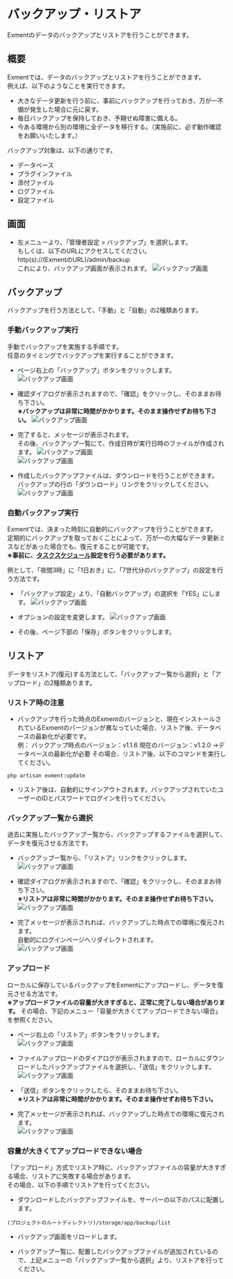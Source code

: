 # バックアップ・リストア
Exmentのデータのバックアップとリストアを行うことができます。  

## 概要
Exmentでは、データのバックアップとリストアを行うことができます。  
例えば、以下のようなことを実行できます。  

- 大きなデータ更新を行う前に、事前にバックアップを行っておき、万が一不備が発生した場合に元に戻す。
- 毎日バックアップを保持しておき、予期せぬ障害に備える。
- 今ある環境から別の環境に全データを移行する。（実施前に、必ず動作確認をお願いいたします。）

バックアップ対象は、以下の通りです。
- データベース
- プラグインファイル
- 添付ファイル
- ログファイル
- 設定ファイル

## 画面
- 左メニューより、「管理者設定 > バックアップ」を選択します。  
もしくは、以下のURLにアクセスしてください。  
http(s)://(ExmentのURL)/admin/backup  
これにより、バックアップ画面が表示されます。
![バックアップ画面](img/backup/backup1.png)

## バックアップ
バックアップを行う方法として、「手動」と「自動」の2種類あります。  

### 手動バックアップ実行
手動でバックアップを実施する手順です。  
任意のタイミングでバックアップを実行することができます。  

- ページ右上の「バックアップ」ボタンをクリックします。  
![バックアップ画面](img/backup/backup2.png)  

- 確認ダイアログが表示されますので、「確認」をクリックし、そのままお待ち下さい。  
**※バックアップは非常に時間がかかります。そのまま操作せずお待ち下さい。**
![バックアップ画面](img/backup/backup3.png)  

- 完了すると、メッセージが表示されます。  
その後、バックアップ一覧にて、作成日時が実行日時のファイルが作成されます。
![バックアップ画面](img/backup/backup4.png)  
![バックアップ画面](img/backup/backup5.png)  

- 作成したバックアップファイルは、ダウンロードを行うことができます。  
バックアップの行の「ダウンロード」リンクをクリックしてください。  
![バックアップ画面](img/backup/backup6.png)  


### 自動バックアップ実行
Exmentでは、決まった時刻に自動的にバックアップを行うことができます。  
定期的にバックアップを取っておくことによって、万が一の大幅なデータ更新ミスなどがあった場合でも、復元することが可能です。  
**※事前に、[タスクスケジュール](/ja/quickstart_more?id=タスクスケジュール)設定を行う必要があります。**
    
例として、「夜間3時」に「1日おき」に、「7世代分のバックアップ」の設定を行う方法です。  

- 「バックアップ設定」より、「自動バックアップ」の選択を「YES」にします。
![バックアップ画面](img/backup/backup7.png)  

- オプションの設定を変更します。
![バックアップ画面](img/backup/backup8.png)  

- その後、ページ下部の「保存」ボタンをクリックします。  


## リストア
データをリストア(復元)する方法として、「バックアップ一覧から選択」と「アップロード」の2種類あります。  

### リストア時の注意
- バックアップを行った時点のExmentのバージョンと、現在インストールされているExmentのバージョンが異なっていた場合、リストア後、データベースの最新化が必要です。  
例： バックアップ時点のバージョン：v1.1.6 現在のバージョン：v1.2.0  →データベースの最新化が必要
その場合、リストア後、以下のコマンドを実行してください。  

~~~
php artisan exment:update
~~~

- リストア後は、自動的にサインアウトされます。バックアップされていたユーザーのIDとパスワードでログインを行ってください。


### バックアップ一覧から選択
過去に実施したバックアップ一覧から、バックアップするファイルを選択して、データを復元させる方法です。  

- バックアップ一覧から、「リストア」リンクをクリックします。  
![バックアップ画面](img/backup/restore1.png)  

- 確認ダイアログが表示されますので、「確認」をクリックし、そのままお待ち下さい。  
**※リストアは非常に時間がかかります。そのまま操作せずお待ち下さい。**
![バックアップ画面](img/backup/restore2.png)  

- 完了メッセージが表示されれば、バックアップした時点での環境に復元されます。  
自動的にログインページへリダイレクトされます。  
![バックアップ画面](img/backup/restore3.png)  

### アップロード
ローカルに保存しているバックアップをExmentにアップロードし、データを復元させる方法です。  
**※アップロードファイルの容量が大きすぎると、正常に完了しない場合があります。** その場合、下記のメニュー「容量が大きくてアップロードできない場合」を参照ください。  

- ページ右上の「リストア」ボタンをクリックします。  
![バックアップ画面](img/backup/restore4.png)  

- ファイルアップロードのダイアログが表示されますので、ローカルにダウンロードしたバックアップファイルを選択し、「送信」をクリックします。  
![バックアップ画面](img/backup/restore5.png)  

- 「送信」ボタンをクリックしたら、そのままお待ち下さい。  
**※リストアは非常に時間がかかります。そのまま操作せずお待ち下さい。**

- 完了メッセージが表示されれば、バックアップした時点での環境に復元されます。  
![バックアップ画面](img/backup/restore6.png)  



### 容量が大きくてアップロードできない場合
「アップロード」方式でリストア時に、バックアップファイルの容量が大きすぎる場合、リストアに失敗する場合があります。  
その場合、以下の手順でリストアを行ってください。  

- ダウンロードしたバックアップファイルを、サーバーの以下のパスに配置します。  

~~~
(プロジェクトのルートディレクトリ)/storage/app/backup/list
~~~

- バックアップ画面をリロードします。  

- バックアップ一覧に、配置したバックアップファイルが追加されているので、上記メニューの「バックアップ一覧から選択」より、リストアを行ってください。
